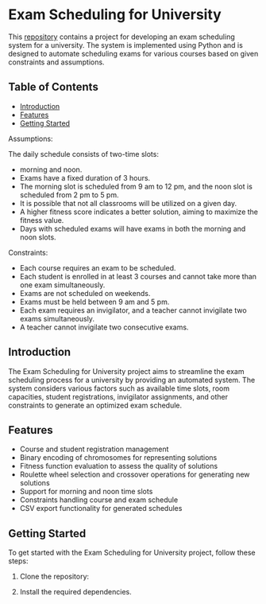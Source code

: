 
# Exam Scheduling for University


This [repository](https://github.com/Legolas2215/ExamSchedulingForUniversity) contains a project for developing an exam scheduling system for a university. The system is implemented using Python and is designed to automate scheduling exams for various courses based on given constraints and assumptions.

## Table of Contents

- [Introduction](#introduction)
- [Features](#features)
- [Getting Started](#getting-started)

Assumptions:

The daily schedule consists of two-time slots: 
- morning and noon.
- Exams have a fixed duration of 3 hours.
- The morning slot is scheduled from 9 am to 12 pm, and the noon slot is scheduled from 2 pm to 5 pm. 
- It is possible that not all classrooms will be utilized on a given day.
- A higher fitness score indicates a better solution, aiming to maximize the fitness value.
- Days with scheduled exams will have exams in both the morning and noon slots.

Constraints:

- Each course requires an exam to be scheduled.
- Each student is enrolled in at least 3 courses and cannot take more than one exam simultaneously.
- Exams are not scheduled on weekends.
- Exams must be held between 9 am and 5 pm.
- Each exam requires an invigilator, and a teacher cannot invigilate two exams simultaneously.
- A teacher cannot invigilate two consecutive exams.



## Introduction

The Exam Scheduling for University project aims to streamline the exam scheduling process for a university by providing an automated system. The system considers various factors such as available time slots, room capacities, student registrations, invigilator assignments, and other constraints to generate an optimized exam schedule.

## Features

- Course and student registration management
- Binary encoding of chromosomes for representing solutions
- Fitness function evaluation to assess the quality of solutions
- Roulette wheel selection and crossover operations for generating new solutions
- Support for morning and noon time slots
- Constraints handling course and exam schedule
- CSV export functionality for generated schedules

## Getting Started

To get started with the Exam Scheduling for University project, follow these steps:

1. Clone the repository:

2. Install the required dependencies.


